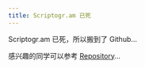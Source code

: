 ```yaml
---
title: Scriptogr.am 已死
---
```


Scriptogr.am 已死，所以搬到了 Github...

感兴趣的同学可以参考 [Repository](https://github.com/tianyikillua/tianyikillua.github.io)...